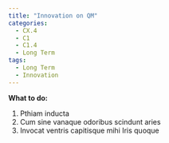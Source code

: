 ```yaml
---
title: "Innovation on QM"
categories:
  - CX.4
  - C1
  - C1.4
  - Long Term
tags:
  - Long Term
  - Innovation
---
```


**What to do:**
1. Pthiam inducta
2. Cum sine vanaque odoribus scindunt aries
3. Invocat ventris capitisque mihi Iris quoque
